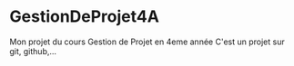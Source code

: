 # GestionDeProjet4A
Mon projet du cours Gestion de Projet en 4eme année
C'est un projet sur git, github,...
